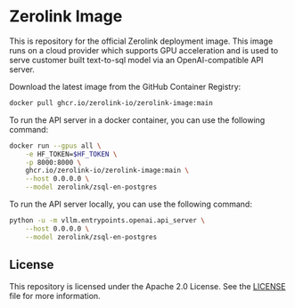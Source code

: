 # Zerolink Image

This is repository for the official Zerolink deployment image. This image runs
on a cloud provider which supports GPU acceleration and is used to serve
customer built text-to-sql model via an OpenAI-compatible API server.

Download the latest image from the GitHub Container Registry:

```bash
docker pull ghcr.io/zerolink-io/zerolink-image:main
```

To run the API server in a docker container, you can use the following command:

```bash
docker run --gpus all \
    -e HF_TOKEN=$HF_TOKEN \
    -p 8000:8000 \
    ghcr.io/zerolink-io/zerolink-image:main \
    --host 0.0.0.0 \
    --model zerolink/zsql-en-postgres
```

To run the API server locally, you can use the following command:

```bash
python -u -m vllm.entrypoints.openai.api_server \
    --host 0.0.0.0 \
    --model zerolink/zsql-en-postgres
```

## License

This repository is licensed under the Apache 2.0 License. See the
[LICENSE](LICENSE) file for more information.
